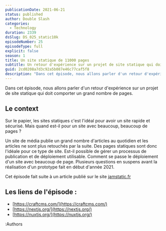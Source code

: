 ```yaml
---
publicationDate: 2021-06-21
status: published
author: Double Slash
categories:
  - Technology
duration: 2339
dsSlug: DS_025_static10k
episodeNumber: 25
episodeType: full
explicit: false
season: 1
title: Un site statique de 11000 pages
subtitle: Un retour d'expérience sur un projet de site statique qui doit comporter un grand nombre de pages.
guid: 2cd0208a7d3c92a5b087e46c77caf5f8
description: "Dans cet épisode, nous allons parler d'un retour d'expérience sur un projet de site statique qui doit comporter un grand nombre de pages. Le context Sur le papier, les sites statiques c'est l'idéal pour avoir un site rapide et sécurisé. Mais quand est-il pour un site avec beaucoup, beaucoup de pages ? Un site de média publie un grand nombre d'articles au quotidien et les articles ne sont plus retouchés par la suite. Des pages statiques sont donc l'idéale pour ce type de site. Est-il possible de gérer un processus de publication et de déploiement utilisable. Comment se passe le déploiement d'un site avec beaucoup de page. Plusieurs questions en suspens avant la réalisation d'un prototype fait en début d'année 2021. Cet épisode fait suite à un article publié sur le site jamstatic.fr Les liens de l'épisode : https://craftcms.com/ https://nextjs.org/ https://nuxtjs.org/ Podcast présenté par : Alexandre Duval @xlanex6 Patrick Faramaz @PatrickFaramaz"
---
```


Dans cet épisode, nous allons parler d'un retour d'expérience sur un projet de site statique qui doit comporter un grand nombre de pages.

## Le context

Sur le papier, les sites statiques c'est l'idéal pour avoir un site rapide et sécurisé. Mais quand est-il pour un site avec beaucoup, beaucoup de pages ?

Un site de média publie un grand nombre d'articles au quotidien et les articles ne sont plus retouchés par la suite. Des pages statiques sont donc l'idéale pour ce type de site.
Est-il possible de gérer un processus de publication et de déploiement utilisable. Comment se passe le déploiement d'un site avec beaucoup de page. Plusieurs questions en suspens avant la réalisation d'un prototype fait en début d'année 2021.

Cet épisode fait suite à un article publié sur le site [jamstatic.fr](https://jamstatic.fr/2021/03/09/11000-pages-statiques/)

## Les liens de l'épisode :

- [https://craftcms.com/](https://craftcms.com/)
- [https://nextjs.org/](https://nextjs.org/)
- [https://nuxtjs.org/](https://nuxtjs.org/)

:Authors
